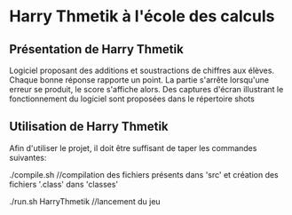 # Harry Thmetik à l'école des calculs

## Présentation de Harry Thmetik

Logiciel proposant des additions et soustractions de chiffres aux élèves. Chaque bonne réponse rapporte un point. La partie s'arrête lorsqu'une erreur se produit, le score s'affiche alors.
Des captures d'écran illustrant le fonctionnement du logiciel sont proposées dans le répertoire shots


## Utilisation de Harry Thmetik

Afin d'utiliser le projet, il doit être suffisant de taper les 
commandes suivantes:

./compile.sh
//compilation des fichiers présents dans 'src' et création des fichiers '.class' dans 'classes'

./run.sh HarryThmetik
//lancement du jeu
